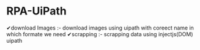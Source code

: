 # RPA-UiPath
✔download Images :- download images using uipath with coreect name in which formate we need
✔scrapping :- scrapping data using injectjs(DOM) uipath

